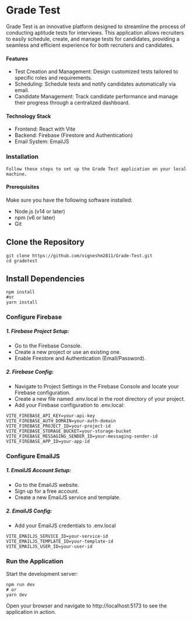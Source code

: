 # Grade Test

Grade Test is an innovative platform designed to streamline the process of conducting aptitude tests for interviews. This application allows recruiters to easily schedule, create, and manage tests for candidates, providing a seamless and efficient experience for both recruiters and candidates.

#### Features

- Test Creation and Management: Design customized tests tailored to specific roles and requirements.
- Scheduling: Schedule tests and notify candidates automatically via email.
- Candidate Management: Track candidate performance and manage their progress through a centralized dashboard.

#### Technology Stack

- Frontend: React with Vite
- Backend: Firebase (Firestore and Authentication)
- Email System: EmailJS

### Installation

    Follow these steps to set up the Grade Test application on your local machine.

#### Prerequisites

Make sure you have the following software installed:

- Node.js (v14 or later)
- npm (v6 or later)
- Git

## Clone the Repository

```
git clone https://github.com/vigneshm2811/Grade-Test.git
cd gradetest
```

## Install Dependencies

```
npm install
#or
yarn install
```

### Configure Firebase

##### 1. Firebase Project Setup:

- Go to the Firebase Console.
- Create a new project or use an existing one.
- Enable Firestore and Authentication (Email/Password).

##### 2. Firebase Config:

- Navigate to Project Settings in the Firebase Console and locate your Firebase configuration.
- Create a new file named .env.local in the root directory of your project.
- Add your Firebase configuration to .env.local:

```
VITE_FIREBASE_API_KEY=your-api-key
VITE_FIREBASE_AUTH_DOMAIN=your-auth-domain
VITE_FIREBASE_PROJECT_ID=your-project-id
VITE_FIREBASE_STORAGE_BUCKET=your-storage-bucket
VITE_FIREBASE_MESSAGING_SENDER_ID=your-messaging-sender-id
VITE_FIREBASE_APP_ID=your-app-id
```

### Configure EmailJS

##### 1. EmailJS Account Setup:

- Go to the EmailJS website.
- Sign up for a free account.
- Create a new EmailJS service and template.

##### 2. EmailJS Config:

- Add your EmailJS credentials to .env.local

```
VITE_EMAILJS_SERVICE_ID=your-service-id
VITE_EMAILJS_TEMPLATE_ID=your-template-id
VITE_EMAILJS_USER_ID=your-user-id
```

### Run the Application

Start the development server:

```
npm run dev
# or
yarn dev
```

Open your browser and navigate to http://localhost:5173 to see the application in action.
